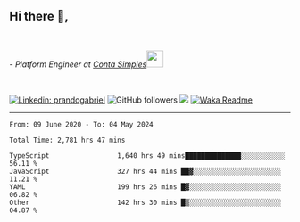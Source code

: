 <h2>Hi there  👋,</h2> </br>

<p><em>- Platform Engineer at <a href="https://contasimples.com">Conta Simples</a><img src="https://media.giphy.com/media/WUlplcMpOCEmTGBtBW/giphy.gif" width="30"> 
</em></p></br>


[![Linkedin: prandogabriel](https://img.shields.io/badge/-prandogabriel-blue?style=flat-square&logo=Linkedin&logoColor=white&link=https://www.linkedin.com/in/prandogabriel/)](https://www.linkedin.com/in/prandogabriel)
![GitHub followers](https://img.shields.io/github/followers/prandogabriel?label=Follow&style=social)
![](https://visitor-badge.glitch.me/badge?page_id=prandogabriel.prandogabriel)
[![Waka Readme](https://github.com/prandogabriel/prandogabriel/actions/workflows/update-stats.yml.yml/badge.svg)](https://github.com/prandogabriel/prandogabriel/actions/workflows/update-stats.yml.yml)

---

<!--START_SECTION:waka-->

```golang
From: 09 June 2020 - To: 04 May 2024

Total Time: 2,781 hrs 47 mins

TypeScript                 1,640 hrs 49 mins██████████████░░░░░░░░░░░   56.11 %
JavaScript                 327 hrs 44 mins ██▓░░░░░░░░░░░░░░░░░░░░░░   11.21 %
YAML                       199 hrs 26 mins █▓░░░░░░░░░░░░░░░░░░░░░░░   06.82 %
Other                      142 hrs 30 mins █▒░░░░░░░░░░░░░░░░░░░░░░░   04.87 %
```

<!--END_SECTION:waka-->
